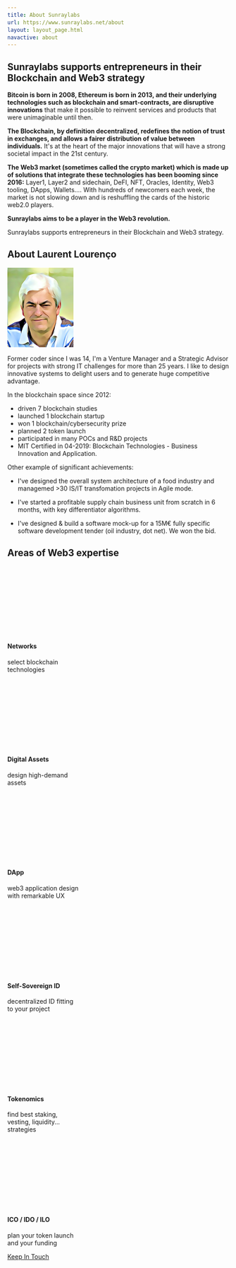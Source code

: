 ```yaml
---
title: About Sunraylabs
url: https://www.sunraylabs.net/about
layout: layout_page.html
navactive: about
---
```


## Sunraylabs supports entrepreneurs in their Blockchain and Web3 strategy

**Bitcoin is born in 2008, Ethereum is born in 2013, and their underlying technologies such as blockchain and smart-contracts, are disruptive innovations** that make it possible to reinvent services and products that were unimaginable until then.

**The Blockchain, by definition decentralized, redefines the notion of trust in exchanges, and allows a fairer distribution of value between individuals.** It's at the heart of the major innovations that will have a strong societal impact in the 21st century.

**The Web3 market (sometimes called the crypto market) which is made up of solutions that integrate these technologies has been booming since 2016:** Layer1, Layer2 and sidechain, DeFI, NFT, Oracles, Identity, Web3 tooling, DApps, Wallets…. With hundreds of newcomers each week, the market is not slowing down and is reshuffling the cards of the historic web2.0 players.

**Sunraylabs aims to be a player in the Web3 revolution.**

Sunraylabs supports entrepreneurs in their Blockchain and Web3 strategy.

## About Laurent Lourenço

<img src="/img/llcartoon1.png" class="img-thumbnail float-end ms-3 my-2" alt="photo_laurent_lourenco" style="max-width:150px">

Former coder since I was 14, I'm a Venture Manager and a Strategic Advisor for projects with strong IT challenges for more than 25 years. I like to design innovative systems to delight users and to generate huge competitive advantage.

In the blockchain space since 2012: 

- driven 7 blockchain studies
- launched 1 blockchain startup
- won 1 blockchain/cybersecurity prize
- planned 2 token launch
- participated in many POCs and R&D projects
- MIT Certified in 04-2019: Blockchain Technologies - Business Innovation and Application.

Other example of significant achievements:

* I've designed the overall system architecture of a food industry and managemed >30 IS/IT transfomation projects in Agile mode.

* I've started a profitable supply chain business unit from scratch in 6 months, with key differentiator algorithms.

* I've designed & build a software mock-up for a 15M€ fully specific software development tender (oil industry, dot net). We won the bid.

## Areas of Web3 expertise

<div class="row">
<div class="card-transparent text-center bg-none" style="width: 33%;">
  <svg class="btcicon" fill="currentcolor" focusable="false" role="img"><use width="100%" height="60px" href="/img/bitcoin00.svg#bitcoin20"></use></svg>
  <div class="card-body">
    <h4 class="card-title">Networks</h5>
    <p class="card-text">select blockchain technologies</p>
  </div>
</div>
<div class="card-transparent text-center bg-none" style="width: 33%;">
  <svg class="btcicon" fill="currentcolor" focusable="false" role="img"><use width="100%" height="60px" href="/img/bitcoin00.svg#bitcoin15"></use></svg>
  <div class="card-body">
    <h4 class="card-title">Digital Assets</h5>
    <p class="card-text">design high-demand assets</p>
  </div>
</div>
<div class="card-transparent text-center bg-none" style="width: 33%;">
  <svg class="btcicon" fill="currentcolor" focusable="false" role="img"><use width="100%" height="60px" href="/img/bitcoin00.svg#bitcoin38"></use></svg>
  <div class="card-body">
    <h4 class="card-title">DApp</h5>
    <p class="card-text">web3 application design with remarkable UX</p>
  </div>
</div>
</div>
<div class="row my-5">
<div class="card-transparent text-center bg-none" style="width: 33%;">
  <svg class="btcicon" fill="currentcolor" focusable="false" role="img"><use width="100%" height="60px" href="/img/bitcoin00.svg#bitcoin40"></use></svg>
  <div class="card-body">
    <h4 class="card-title">Self-Sovereign ID</h5>
    <p class="card-text">decentralized ID fitting to your project</p>
  </div>
</div>
<div class="card-transparent text-center bg-none" style="width: 33%;">
  <svg class="btcicon" fill="currentcolor" focusable="false" role="img"><use width="100%" height="60px" href="/img/bitcoin00.svg#bitcoin24"></use></svg>
  <div class="card-body">
    <h4 class="card-title">Tokenomics</h5>
    <p class="card-text">find best staking, vesting, liquidity... strategies</p>
  </div>
</div>
<div class="card-transparent text-center bg-none" style="width: 33%;">
  <svg class="btcicon" fill="currentcolor" focusable="false" role="img"><use width="100%" height="60px" href="/img/bitcoin00.svg#bitcoin21"></use></svg>
  <div class="card-body">
    <h4 class="card-title">ICO / IDO / ILO</h5>
    <p class="card-text">plan your token launch and your funding</p>
  </div>
</div>
</div>

<div class="d-grid gap-2 d-sm-flex justify-content-sm-center my-5">
    <a class="btn btn-primary btn-lg px-4 gap-3" href="https://laurent.lourenco.pro" role="button">Keep In Touch</a>
</div>
